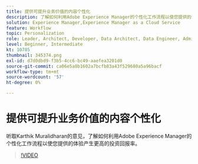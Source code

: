 ```yaml
---
title: 提供可提升业务价值的内容个性化
description: 了解如何利用Adobe Experience Manager的个性化工作流程以使您提供的体验产生更高的投资回报率。
solution: Experience Manager,Experience Manager as a Cloud Service
feature: Workflow
topic: Personalization
role: Leader, Architect, Developer, Data Architect, Data Engineer, Admin, User
level: Beginner, Intermediate
kt: 10785
thumbnail: 345374.png
exl-id: d7d0dbd9-f3b5-4cc6-bc49-aaefea3201d0
source-git-commit: ca06e5a8b1602a7bcfb83a43f529680a5a96bacf
workflow-type: tm+mt
source-wordcount: '57'
ht-degree: 0%

---
```


# 提供可提升业务价值的内容个性化

听取Karthik Muralidharan的意见，了解如何利用Adobe Experience Manager的个性化工作流程以使您提供的体验产生更高的投资回报率。

>[!VIDEO](https://video.tv.adobe.com/v/345374/?quality=12&learn=on)
